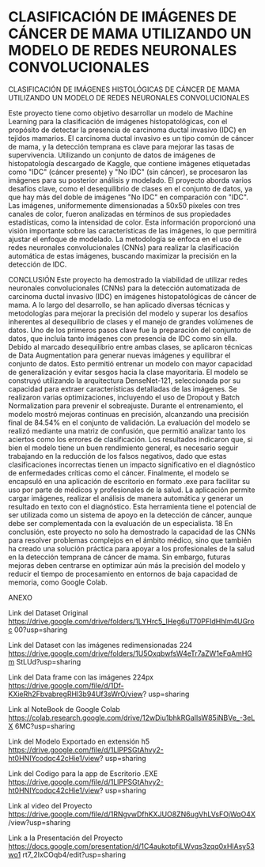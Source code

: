 # CLASIFICACIÓN DE IMÁGENES  DE CÁNCER DE MAMA UTILIZANDO UN MODELO DE REDES NEURONALES CONVOLUCIONALES
CLASIFICACIÓN DE IMÁGENES HISTOLÓGICAS DE CÁNCER DE MAMA UTILIZANDO UN MODELO DE REDES NEURONALES CONVOLUCIONALES

Este proyecto tiene como objetivo desarrollar un modelo de Machine Learning para la clasificación de imágenes histopatológicas, con el propósito de detectar la presencia de carcinoma ductal invasivo (IDC) en tejidos mamarios. El carcinoma ductal invasivo es un tipo común de cáncer de mama, y la detección temprana es clave para mejorar las tasas de supervivencia. Utilizando un conjunto de datos de imágenes de histopatología descargado de Kaggle, que contiene imágenes etiquetadas como "IDC" (cáncer presente) y "No IDC" (sin cáncer), se procesaron las imágenes para su posterior análisis y modelado.
El proyecto aborda varios desafíos clave, como el desequilibrio de clases en el conjunto de datos, ya que hay más del doble de imágenes "No IDC" en comparación con "IDC". Las imágenes, uniformemente dimensionadas a 50x50 píxeles con tres canales de color, fueron analizadas en términos de sus propiedades estadísticas, como la intensidad de color. Esta información proporcionó una visión importante sobre las características de las imágenes, lo que permitirá ajustar el enfoque de modelado. La metodología se enfoca en el uso de redes neuronales convolucionales (CNNs) para realizar la clasificación automática de estas imágenes, buscando maximizar la precisión en la detección de IDC.



CONCLUSIÓN
Este proyecto ha demostrado la viabilidad de utilizar redes neuronales convolucionales (CNNs) para la detección automatizada de carcinoma ductal invasivo (IDC) en imágenes histopatológicas de cáncer de mama. A lo largo del desarrollo, se han aplicado diversas técnicas y metodologías para mejorar la precisión del modelo y superar los desafíos inherentes al desequilibrio de clases y el manejo de grandes volúmenes de datos.
Uno de los primeros pasos clave fue la preparación del conjunto de datos, que incluía tanto imágenes con presencia de IDC como sin ella. Debido al marcado desequilibrio entre ambas clases, se aplicaron técnicas de Data Augmentation para generar nuevas imágenes y equilibrar el conjunto de datos. Esto permitió entrenar un modelo con mayor capacidad de generalización y evitar sesgos hacia la clase mayoritaria.
El modelo se construyó utilizando la arquitectura DenseNet-121, seleccionada por su capacidad para extraer características detalladas de las imágenes. Se realizaron varias optimizaciones, incluyendo el uso de Dropout y Batch Normalization para prevenir el sobreajuste. Durante el entrenamiento, el modelo mostró mejoras continuas en precisión, alcanzando una precisión final de 84.54% en el conjunto de validación.
La evaluación del modelo se realizó mediante una matriz de confusión, que permitió analizar tanto los aciertos como los errores de clasificación. Los resultados indicaron que, si bien el modelo tiene un buen rendimiento general, es necesario seguir trabajando en la reducción de los falsos negativos, dado que estas clasificaciones incorrectas tienen un impacto significativo en el diagnóstico de enfermedades críticas como el cáncer.
Finalmente, el modelo se encapsuló en una aplicación de escritorio en formato .exe para facilitar su uso por parte de médicos y profesionales de la salud. La
aplicación permite cargar imágenes, realizar el análisis de manera automática y generar un resultado en texto con el diagnóstico. Esta herramienta tiene el potencial de ser utilizada como un sistema de apoyo en la detección de cáncer, aunque debe ser complementada con la evaluación de un especialista.
18
En conclusión, este proyecto no solo ha demostrado la capacidad de las CNNs para resolver problemas complejos en el ámbito médico, sino que también ha creado una solución práctica para apoyar a los profesionales de la salud en la detección temprana de cáncer de mama. Sin embargo, futuras mejoras deben centrarse en optimizar aún más la precisión del modelo y reducir el tiempo de procesamiento en entornos de baja capacidad de memoria, como Google Colab.



ANEXO

Link del Dataset Original
https://drive.google.com/drive/folders/1LYHrc5_IHeg6uT70PFIdHhIm4UGroc 00?usp=sharing

Link del Dataset con las imágenes redimensionadas 224
https://drive.google.com/drive/folders/1U5OxqbwfsW4eTr7aZW1eFqAmHGm StLUd?usp=sharing

Link del Data frame con las imágenes 224px
https://drive.google.com/file/d/1Df-KXieRh2FbvabregRHl3b94Uf3sWrO/view? usp=sharing

Link al NoteBook de Google Colab
https://colab.research.google.com/drive/12wDiu1bhkRGaIlsW85iNBVe_-3eLX 6MC?usp=sharing

Link del Modelo Exportado en extensión h5
https://drive.google.com/file/d/1LlPPSGtAhvy2-ht0HNIYcodqc42cHie1/view? usp=sharing

Link del Codigo para la app de Escritorio .EXE
https://drive.google.com/file/d/1LlPPSGtAhvy2-ht0HNIYcodqc42cHie1/view? usp=sharing

Link al video del Proyecto
https://drive.google.com/file/d/1RNgvwDfhKXJUO8ZN6ugVhLVsFOjWqO4X /view?usp=sharing

Link a la Presentación del Proyecto
https://docs.google.com/presentation/d/1C4aukotpfiLWvqs3zqq0xHlAsy53wo1 rt7_2IxCOqb4/edit?usp=sharing
